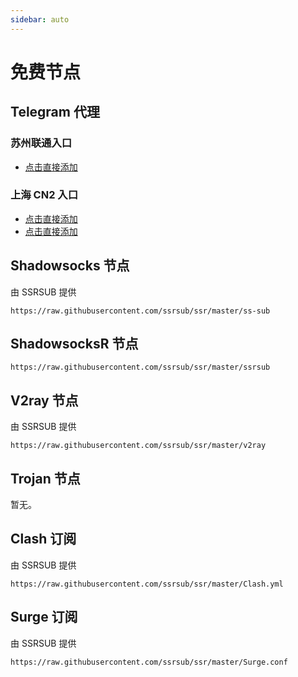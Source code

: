 ```yaml
---
sidebar: auto
---
```


# 免费节点

## Telegram 代理

### 苏州联通入口

- [点击直接添加](https://t.me/proxy?server=ml3.laoshan-tech.tk&port=10628&secret=5daa931e60deaa03a0288dee0bdc7ae0)

### 上海 CN2 入口

- [点击直接添加](https://t.me/proxy?server=ml2.laoshan-tech.tk&port=21233&secret=5daa931e60deaa03a0288dee0bdc7ae0)
- [点击直接添加](https://t.me/proxy?server=ml2.laoshan-tech.tk&port=21234&secret=5daa931e60deaa03a0288dee0bdc7ae0)

## Shadowsocks 节点

由 SSRSUB 提供

```
https://raw.githubusercontent.com/ssrsub/ssr/master/ss-sub
```

## ShadowsocksR 节点

```
https://raw.githubusercontent.com/ssrsub/ssr/master/ssrsub
```

## V2ray 节点

由 SSRSUB 提供

```
https://raw.githubusercontent.com/ssrsub/ssr/master/v2ray
```

## Trojan 节点

暂无。

## Clash 订阅

由 SSRSUB 提供

```
https://raw.githubusercontent.com/ssrsub/ssr/master/Clash.yml
```

## Surge 订阅

由 SSRSUB 提供

```
https://raw.githubusercontent.com/ssrsub/ssr/master/Surge.conf
```